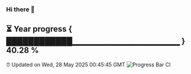 ### Hi there 👋
⏳ Year progress { ████████████▁▁▁▁▁▁▁▁▁▁▁▁▁▁▁▁▁▁ } 40.28 %
---
⏰ Updated on Wed, 28 May 2025 00:45:45 GMT
![Progress Bar CI](https://github.com/Moyi321/Moyi321/workflows/Progress%20Bar%20CI/badge.svg)
